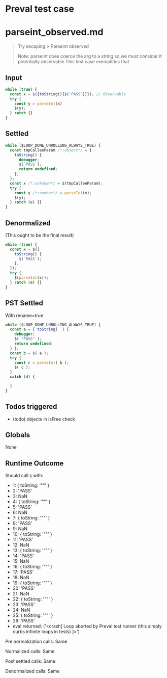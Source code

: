 # Preval test case

# parseint_observed.md

> Try escaping > Parseint observed
>
> Note: parseInt does coerce the arg to a string so we must consider it potentially observable
> This test case exemplifies that

## Input

`````js filename=intro
while (true) {
  const x = $({toString(){$('PASS')}}); // Observable
  try {
    const y = parseInt(x)
    $(y);
  } catch {}
}
`````


## Settled


`````js filename=intro
while ($LOOP_DONE_UNROLLING_ALWAYS_TRUE) {
  const tmpCalleeParam /*:object*/ = {
    toString() {
      debugger;
      $(`PASS`);
      return undefined;
    },
  };
  const x /*:unknown*/ = $(tmpCalleeParam);
  try {
    const y /*:number*/ = parseInt(x);
    $(y);
  } catch (e) {}
}
`````


## Denormalized
(This ought to be the final result)

`````js filename=intro
while (true) {
  const x = $({
    toString() {
      $(`PASS`);
    },
  });
  try {
    $(parseInt(x));
  } catch (e) {}
}
`````


## PST Settled
With rename=true

`````js filename=intro
while ($LOOP_DONE_UNROLLING_ALWAYS_TRUE) {
  const a = { toString(  ) {
    debugger;
    $( "PASS" );
    return undefined;
  } };
  const b = $( a );
  try {
    const c = parseInt( b );
    $( c );
  }
  catch (d) {

  }
}
`````


## Todos triggered


- (todo) objects in isFree check


## Globals


None


## Runtime Outcome


Should call `$` with:
 - 1: { toString: '"<function>"' }
 - 2: 'PASS'
 - 3: NaN
 - 4: { toString: '"<function>"' }
 - 5: 'PASS'
 - 6: NaN
 - 7: { toString: '"<function>"' }
 - 8: 'PASS'
 - 9: NaN
 - 10: { toString: '"<function>"' }
 - 11: 'PASS'
 - 12: NaN
 - 13: { toString: '"<function>"' }
 - 14: 'PASS'
 - 15: NaN
 - 16: { toString: '"<function>"' }
 - 17: 'PASS'
 - 18: NaN
 - 19: { toString: '"<function>"' }
 - 20: 'PASS'
 - 21: NaN
 - 22: { toString: '"<function>"' }
 - 23: 'PASS'
 - 24: NaN
 - 25: { toString: '"<function>"' }
 - 26: 'PASS'
 - eval returned: ('<crash[ Loop aborted by Preval test runner (this simply curbs infinite loops in tests) ]>')

Pre normalization calls: Same

Normalized calls: Same

Post settled calls: Same

Denormalized calls: Same
